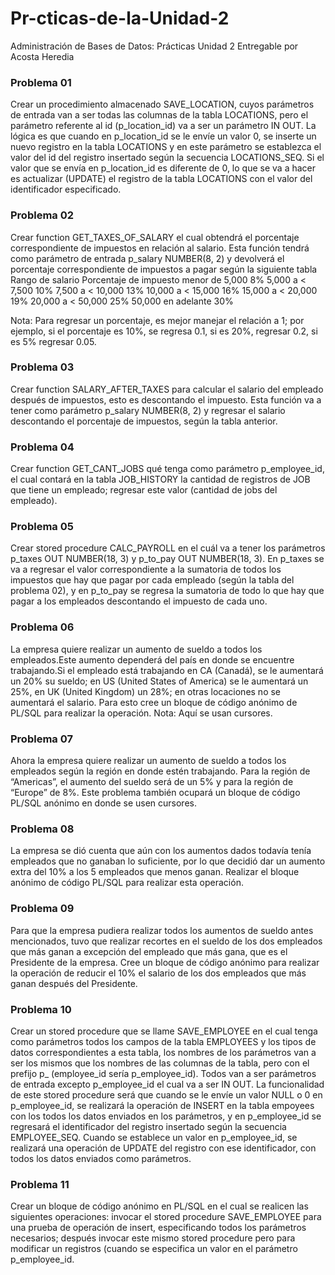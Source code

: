 # Pr-cticas-de-la-Unidad-2
Administración de Bases de Datos: Prácticas Unidad 2 Entregable por Acosta Heredia


### Problema 01
Crear un procedimiento almacenado SAVE_LOCATION, cuyos parámetros de entrada van a ser todas las columnas de la tabla LOCATIONS, pero el parámetro referente al id (p_location_id) va a ser un parámetro IN OUT. La lógica es que cuando en p_location_id se le envíe un valor 0, se inserte un nuevo registro en la tabla LOCATIONS y en este parámetro se establezca el valor del id del registro insertado según la secuencia LOCATIONS_SEQ. Si el valor que se envía en p_location_id es diferente de 0, lo que se va a hacer es actualizar (UPDATE) el registro de la tabla LOCATIONS con el valor del identificador especificado.
### Problema 02
Crear function GET_TAXES_OF_SALARY el cual obtendrá el porcentaje correspondiente de impuestos en relación al salario. Esta función tendrá como parámetro de entrada p_salary NUMBER(8, 2) y devolverá el porcentaje correspondiente de impuestos a pagar según la siguiente tabla
Rango de salario            Porcentaje de impuesto
menor de 5,000                      8%
5,000 a < 7,500                     10%
7,500 a < 10,000                    13%
10,000 a < 15,000                   16%
15,000 a < 20,000                   19%
20,000 a < 50,000                   25%
50,000 en adelante                  30%

Nota: Para regresar un porcentaje, es mejor manejar el relación a 1; por ejemplo, si el porcentaje es 10%, se regresa 0.1, si es 20%, regresar 0.2, si es 5% regresar 0.05.

### Problema 03
Crear function SALARY_AFTER_TAXES para calcular el salario del empleado después de impuestos, esto es descontando el impuesto. Esta función va a tener como parámetro p_salary NUMBER(8, 2) y regresar el salario descontando el porcentaje de impuestos, según la tabla anterior.

### Problema 04
Crear function GET_CANT_JOBS qué tenga como parámetro p_employee_id, el cual contará en la tabla JOB_HISTORY la cantidad de registros de JOB que tiene un empleado; regresar este valor (cantidad de jobs del empleado).

### Problema 05
Crear stored procedure CALC_PAYROLL en el cuál va a tener los parámetros p_taxes OUT NUMBER(18, 3) y p_to_pay OUT NUMBER(18, 3). En p_taxes se va a regresar el valor correspondiente a la sumatoria de todos los impuestos que hay que pagar por cada empleado (según la tabla del problema 02), y en p_to_pay se regresa la sumatoria de todo lo que hay que pagar a los empleados descontando el impuesto de cada uno.

### Problema 06
La empresa quiere realizar un aumento de sueldo a todos los empleados.Este aumento dependerá del país en donde se encuentre trabajando.Si el empleado está trabajando en CA (Canadá), se le aumentará un 20% su sueldo; en US (United States of America) se le aumentará un 25%, en UK (United Kingdom) un 28%; en otras locaciones no se aumentará el salario. Para esto cree un bloque de código anónimo de PL/SQL para realizar la operación. Nota: Aquí se usan cursores.

### Problema 07
Ahora la empresa quiere realizar un aumento de sueldo a todos los empleados según la región en donde estén trabajando. Para la región de “Americas”, el aumento del sueldo será de un 5% y para la región de “Europe” de 8%. Este problema también ocupará un bloque de código PL/SQL anónimo en donde se usen cursores.

### Problema 08
La empresa se dió cuenta que aún con los aumentos dados todavía tenía empleados que no ganaban lo suficiente, por lo que decidió dar un aumento extra del 10% a los 5 empleados que menos ganan. Realizar el bloque anónimo de código PL/SQL para realizar esta operación.

### Problema 09
Para que la empresa pudiera realizar todos los aumentos de sueldo antes mencionados, tuvo que realizar recortes en el sueldo de los dos empleados que más ganan a excepción del empleado que más gana, que es el Presidente de la empresa. Cree un bloque de código anónimo para realizar la operación de reducir el 10% el salario de los dos empleados que más ganan después del Presidente. 

### Problema 10
Crear un stored procedure que se llame SAVE_EMPLOYEE en el cual tenga como parámetros todos los campos de la tabla EMPLOYEES y los tipos de datos correspondientes a esta tabla, los nombres de los parámetros van a ser los mismos que los nombres de las columnas de la tabla, pero con el prefijo p_ (employee_id sería p_employee_id). Todos van a ser parámetros de entrada excepto p_employee_id el cual va a ser IN OUT. La funcionalidad de este stored procedure será que cuando se le envíe un valor NULL o 0 en p_employee_id, se realizará la operación de INSERT en la tabla empoyees con los todos los datos enviados en los parámetros, y en p_employee_id se regresará el identificador del registro insertado según la secuencia EMPLOYEE_SEQ. Cuando se establece un valor en p_employee_id, se realizará una operación de UPDATE del registro con ese identificador, con todos los datos enviados como parámetros.

### Problema 11
Crear un bloque de código anónimo en PL/SQL en el cual se realicen las siguientes operaciones: invocar el stored procedure SAVE_EMPLOYEE para una prueba de operación de insert, especificando todos los parámetros necesarios; después invocar este mismo stored procedure pero para modificar un registros (cuando se especifica un valor en el parámetro p_employee_id.

